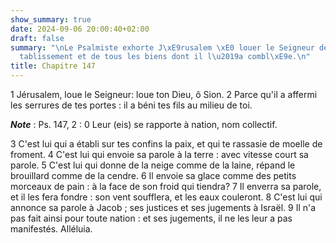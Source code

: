 ```yaml
---
show_summary: true
date: 2024-09-06 20:00:40+02:00
draft: false
summary: "\nLe Psalmiste exhorte J\xE9rusalem \xE0 louer le Seigneur de son r\xE9\
  tablissement et de tous les biens dont il l\u2019a combl\xE9e.\n"
title: Chapitre 147
---
```





1 Jérusalem, loue le Seigneur: loue ton Dieu, ô Sion. 2 Parce qu'il a affermi les serrures de tes portes : il a béni tes fils au milieu de toi.

***Note*** :  Ps. 147, 2 : 0 Leur (eis) se rapporte à nation, nom collectif.

3 C'est lui qui a établi sur tes confins la paix, et qui te rassasie de moelle de froment. 4 C'est lui qui envoie sa parole à la terre : avec vitesse court sa parole. 5 C'est lui qui donne de la neige comme de la laine, répand le brouillard comme de la cendre. 6 Il envoie sa glace comme des petits morceaux de pain : à la face de son froid qui tiendra? 7 Il enverra sa parole, et il les fera fondre : son vent soufflera, et les eaux couleront. 8 C'est lui qui annonce sa parole à Jacob ; ses justices et ses jugements à Israël. 9 Il n'a pas fait ainsi pour toute nation : et ses jugements, il ne les leur a pas manifestés. Alléluia.

